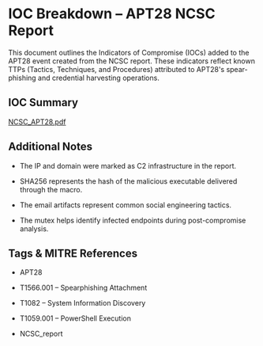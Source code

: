# IOC Breakdown – APT28 NCSC Report

This document outlines the Indicators of Compromise (IOCs) added to the APT28 event created from the NCSC report. These indicators reflect known TTPs (Tactics, Techniques, and Procedures) attributed to APT28's spear-phishing and credential harvesting operations.

## IOC Summary
[NCSC_APT28.pdf](https://github.com/user-attachments/files/20653739/NCSC_APT28.pdf)

## Additional Notes

- The IP and domain were marked as C2 infrastructure in the report.

- SHA256 represents the hash of the malicious executable delivered through the macro.

- The email artifacts represent common social engineering tactics.

- The mutex helps identify infected endpoints during post-compromise analysis.

## Tags & MITRE References

- APT28

- T1566.001 – Spearphishing Attachment

- T1082 – System Information Discovery

- T1059.001 – PowerShell Execution

- NCSC_report

